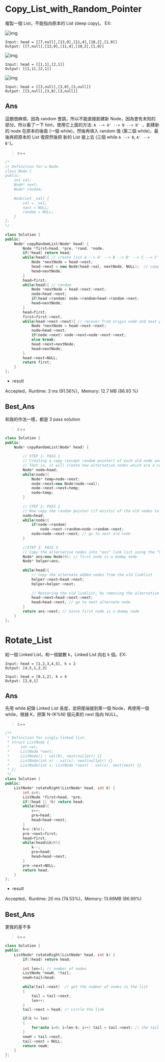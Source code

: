 # Copy_List_with_Random_Pointer

複製一個 List，不能指向原本的 List (deep copy)。 EX:

![img](https://assets.leetcode.com/uploads/2019/12/18/e1.png)

```
Input: head = [[7,null],[13,0],[11,4],[10,2],[1,0]]
Output: [[7,null],[13,0],[11,4],[10,2],[1,0]]
```

![img](https://assets.leetcode.com/uploads/2019/12/18/e2.png)

```
Input: head = [[1,1],[2,1]]
Output: [[1,1],[2,1]]
```

![img](https://assets.leetcode.com/uploads/2019/12/18/e3.png)

```
Input: head = [[3,null],[3,0],[3,null]]
Output: [[3,null],[3,0],[3,null]]
```



## Ans

這題很麻煩，因為 random 會跳，所以不能直接創建新 Node，因為會有未知的部分。所以看了一下 hint，使用它上面的方法: `A --> A' --> B --> B' `，創建新的 node 在原本的後面 (一個 while)，然後再填入 random 值 (第二個 while)，最後再把原本的 List 復原然後把 新的 List 接上去 (三個 while `A --> B`, `A' --> B'`)。

> c++

```c++
/*
// Definition for a Node.
class Node {
public:
    int val;
    Node* next;
    Node* random;
    
    Node(int _val) {
        val = _val;
        next = NULL;
        random = NULL;
    }
};
*/

class Solution {
public:
    Node* copyRandomList(Node* head) {
        Node *first=head, *pre, *rand, *node;
        if(!head) return head;
        while(head){ // create list A --> A' --> B --> B' --> C --> C' 
            Node *nextNode = head->next;
            head->next = new Node(head->val, nextNode, NULL);  // copy from origin node
            head=nextNode;
        }
        head=first;
        while(head){ // random
            Node *nextNode = head->next->next;
            node=head->next;
            if(head->random) node->random=head->random->next; 
            head=nextNode;
        }
        head=first;
        first=first->next;
        while(head->next->next){ // recover from origin node and next point
            Node *nextNode = head->next->next;
            node=head->next;
            if(node->next) node->next=node->next->next;
            else break;
            head->next=nextNode;
            head=nextNode;
        }
        head->next=NULL;
        return first;
    }
};
```

* result

Accepted，Runtime: 3 ms (91.56%)，Memory: 12.7 MB (86.93 %)



## Best_Ans

和我的作法一樣，都是 3 pass solution

> c++

```c++
class Solution {
public:
    Node* copyRandomList(Node* head) {
        
        // STEP 1: PASS 1
        // Creating a copy (except random pointer) of each old node and insert it next to the old node it's copied from.
        // That is, it will create new alternative nodes which are a copy (except random pointer) of its previous node.
        Node* node=head;
        while(node){
            Node* temp=node->next;
            node->next=new Node(node->val);
            node->next->next=temp;
            node=temp;
        }
        
        // STEP 2: PASS 2
        // Now copy the random pointer (if exists) of the old nodes to their copy new nodes.
        node=head;
        while(node){
            if(node->random)
                node->next->random=node->random->next;
            node=node->next->next; // go to next old node
        }
        
        //STEP 3: PASS 3
        // Copy the alternative nodes into "ans" link list using the "helper" pointer along with restoring the old link list.
        Node* ans=new Node(0); // first node is a dummy node
        Node* helper=ans;
    
        while(head){
            // Copy the alternate added nodes from the old linklist
            helper->next=head->next;
            helper=helper->next;
            
            // Restoring the old linklist, by removing the alternative newly added nodes
            head->next=head->next->next;
            head=head->next; // go to next alternate node   
        }
        return ans->next; // Since first node is a dummy node
    }
};
```



# Rotate_List

給一個 Linked List，和一個變數 k，Linked List 向右 k 個。EX:

```
Input: head = [1,2,3,4,5], k = 2
Output: [4,5,1,2,3]

Input: head = [0,1,2], k = 4
Output: [2,0,1]
```



## Ans

先用 while 紀錄 Linked List 長度，並把尾端接到第一個 Node，再使用一個 while，根據 K，把第 N-(K%N) 個元素的 next 指向 NULL。

> c++

```c++
/**
 * Definition for singly-linked list.
 * struct ListNode {
 *     int val;
 *     ListNode *next;
 *     ListNode() : val(0), next(nullptr) {}
 *     ListNode(int x) : val(x), next(nullptr) {}
 *     ListNode(int x, ListNode *next) : val(x), next(next) {}
 * };
 */
class Solution {
public:
    ListNode* rotateRight(ListNode* head, int k) {
        int c=0;
        ListNode *first=head, *pre;
        if(!head || !k) return head;
        while(head){
            c++;
            pre=head;
            head=head->next;
        }
        k=c-(k%c);
        pre->next=first;
        head=first;
        while(head&&k>0){
            k--;
            pre=head;
            head=head->next;
        }
        pre->next=NULL;
        return head;
    }
};
```

* result

Accepted，Runtime: 20 ms (74.53%)，Memory: 13.89MB (86.99%)



## Best_Ans

更我的差不多

> c++

```c++
class Solution {
public:
    ListNode* rotateRight(ListNode* head, int k) {
        if(!head) return head;
        
        int len=1; // number of nodes
        ListNode *newH, *tail;
        newH=tail=head;
        
        while(tail->next)  // get the number of nodes in the list
        {
            tail = tail->next;
            len++;
        }
        tail->next = head; // circle the link

        if(k %= len) 
        {
            for(auto i=0; i<len-k; i++) tail = tail->next; // the tail node is the (len-k)-th node (1st node is head)
        }
        newH = tail->next; 
        tail->next = NULL;
        return newH;
    }
};
```



